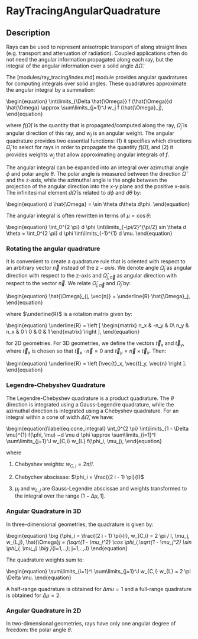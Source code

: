 # RayTracingAngularQuadrature

## Description

Rays can be used to represent anisotropic transport of along straight lines (e.g. transport and attenuation of
radiation). Coupled applications often do not need the angular information propagated along each ray, but the
integral of the angular information over a solid angle $\Delta \hat{\Omega}$.  

The [modules/ray_tracing/index.md] module provides angular quadratures for computing integrals over solid angles.
These quadratures approximate the angular integral by a summation:

\begin{equation}
  \int\limits_{\Delta \hat{\Omega}} f (\hat{\Omega})d \hat{\Omega} \approx \sum\limits_{j=1}^J w_j f (\hat{\Omega}_j),
\end{equation}

where $f (\hat{\Omega})$ is the quantity that is propagated/computed along the ray, $\hat{\Omega}_j$ is angular direction of
this ray, and $w_j$ is an angular weight. The angular quadrature provides two essential functions: (1) it specifies which
directions $\hat{\Omega}_j$ to select for rays in order to propagate the quantity $f (\hat{\Omega})$, and (2) it provides
weights $w_j$ that allow approximating angular integrals of $f$.

The angular integral can be expanded into an integral over azimuthal angle $\phi$ and polar angle $\theta$. The polar angle is
measured between the direction $\hat{\Omega}$ and the z-axis, while the azimuthal angle is the angle between the projection
of the angular direction into the x-y plane and the positive x-axis. The infinitesimal element $d \hat{\Omega}$ is related to
$d\phi$ and $d\theta$ by:

\begin{equation}
d \hat{\Omega} = \sin \theta d\theta d\phi.
\end{equation}

The angular integral is often rewritten in terms of $\mu = \cos \theta$:

\begin{equation}
 \int_0^{2 \pi} d \phi \int\limits_{-\pi/2}^{\pi/2} sin \theta d \theta =
 \int_0^{2 \pi} d \phi \int\limits_{-1}^{1} d \mu.
\end{equation}

### Rotating the angular quadrature

It is convenient to create a quadrature rule that is oriented with respect to an arbitrary vector $\vec{n}$ instead of
the $z-axis$. We denote angle $\hat{\Omega}_j$ as angular direction with respect to the z-axis and $\hat{\Omega}_{j, \vec{n}}$
as angular direction with respect to the vector $\vec{n}$. We relate $\hat{\Omega}_{j, \vec{n}}$ and $\hat{\Omega}_j$ by:

\begin{equation}
   \hat{\Omega}_{j, \vec{n}} = \underline{R} \hat{\Omega}_j,
\end{equation}

where $\underline{R}$ is a rotation matrix given by:

\begin{equation}
\underline{R} = \left [
\begin{matrix}
n_x & -n_y & 0\\
n_y & n_x & 0 \\
0 & 0 & 1
\end{matrix}
\right ],
\end{equation}

for 2D geometries. For 3D geometries, we define the vectors $\vec{t}_x$ and $\vec{t}_y$, where $\vec{t}_x$
is chosen so that $\vec{t}_x \cdot \vec{n} = 0$ and $\vec{t}_y = \vec{n} \times \vec{t}_x$.  Then:

\begin{equation}
\underline{R} = \left [\vec{t}_x, \vec{t}_y, \vec{n} \right ].
\end{equation}

### Legendre-Chebyshev Quadrature

The Legendre-Chebyshev quadrature is a product quadrature. The $\theta$ direction is integrated using a Gauss-Legendre quadrature,
while the azimuthal direction is integrated using a Chebyshev quadrature. For an integral within a cone of width $\Delta \hat{\Omega}$, we have:

\begin{equation}\label{eq:cone_integral}
    \int_0^{2 \pi}  \int\limits_{1 - \Delta \mu}^{1} f(\phi, \mu) ~d \mu d \phi \approx \sum\limits_{i=1}^I  \sum\limits_{j=1}^J w_{C,i} w_{L} f(\phi_i, \mu_j),
\end{equation}

where

 1. Chebyshev weights: $w_{C,i} = 2 \pi / I$.

 2. Chebychev abscissae: $\phi_i = \frac{(2 i - 1) \pi}{I}$

 3. $\mu_j$ and $w_{L,j}$ are Gauss-Legendre abscissae and weights transformed to the integral over the range $[1 - \Delta \mu, 1]$.

### Angular Quadrature in 3D

In three-dimensional geometries, the quadrature is given by:

\begin{equation}
  \big \{\phi_i = \frac{(2 i - 1) \pi}{I}, w_{C,i} = 2 \pi / I, \mu_j, w_{L,j}, \hat{\Omega}_j = (\sqrt{1 - \mu_j^2} \cos \phi_i,\sqrt{1 - \mu_j^2} \sin \phi_i, \mu_j) \big \}_{i=1,..,I; j=1,..,J}
\end{equation}

The quadrature weights sum to:

\begin{equation}
 \sum\limits_{i=1}^I  \sum\limits_{j=1}^J w_{C,i} w_{L} = 2 \pi \Delta \mu.
\end{equation}

A half-range quadrature is obtained for $\Delta mu = 1$ and a full-range quadrature is obtained for $\Delta \mu = 2$.

### Angular Quadrature in 2D

In two-dimensional geometries, rays have only one angular degree of freedom: the polar angle $\theta$.
